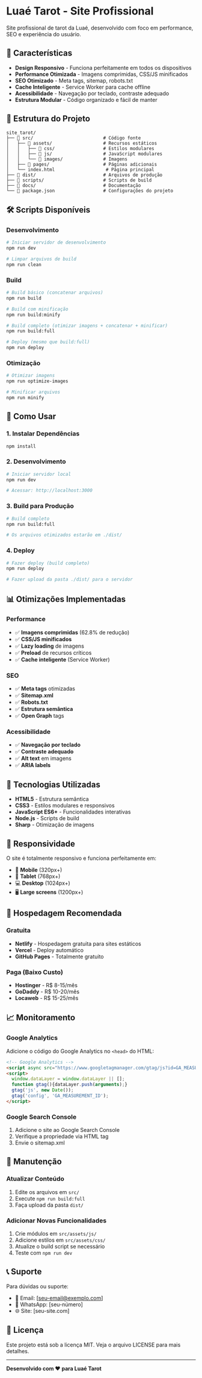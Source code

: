 # Luaé Tarot - Site Profissional

Site profissional de tarot da Luaé, desenvolvido com foco em performance, SEO e experiência do usuário.

## 🚀 Características

- **Design Responsivo** - Funciona perfeitamente em todos os dispositivos
- **Performance Otimizada** - Imagens comprimidas, CSS/JS minificados
- **SEO Otimizado** - Meta tags, sitemap, robots.txt
- **Cache Inteligente** - Service Worker para cache offline
- **Acessibilidade** - Navegação por teclado, contraste adequado
- **Estrutura Modular** - Código organizado e fácil de manter

## 📁 Estrutura do Projeto

```
site_tarot/
├── 📁 src/                          # Código fonte
│   ├── 📁 assets/                   # Recursos estáticos
│   │   ├── 📁 css/                  # Estilos modulares
│   │   ├── 📁 js/                   # JavaScript modulares
│   │   └── 📁 images/               # Imagens
│   ├── 📁 pages/                    # Páginas adicionais
│   └── index.html                   # Página principal
├── 📁 dist/                         # Arquivos de produção
├── 📁 scripts/                      # Scripts de build
├── 📁 docs/                         # Documentação
└── 📄 package.json                  # Configurações do projeto
```

## 🛠️ Scripts Disponíveis

### Desenvolvimento
```bash
# Iniciar servidor de desenvolvimento
npm run dev

# Limpar arquivos de build
npm run clean
```

### Build
```bash
# Build básico (concatenar arquivos)
npm run build

# Build com minificação
npm run build:minify

# Build completo (otimizar imagens + concatenar + minificar)
npm run build:full

# Deploy (mesmo que build:full)
npm run deploy
```

### Otimização
```bash
# Otimizar imagens
npm run optimize-images

# Minificar arquivos
npm run minify
```

## 🎯 Como Usar

### 1. Instalar Dependências
```bash
npm install
```

### 2. Desenvolvimento
```bash
# Iniciar servidor local
npm run dev

# Acessar: http://localhost:3000
```

### 3. Build para Produção
```bash
# Build completo
npm run build:full

# Os arquivos otimizados estarão em ./dist/
```

### 4. Deploy
```bash
# Fazer deploy (build completo)
npm run deploy

# Fazer upload da pasta ./dist/ para o servidor
```

## 📊 Otimizações Implementadas

### Performance
- ✅ **Imagens comprimidas** (62.8% de redução)
- ✅ **CSS/JS minificados**
- ✅ **Lazy loading** de imagens
- ✅ **Preload** de recursos críticos
- ✅ **Cache inteligente** (Service Worker)

### SEO
- ✅ **Meta tags** otimizadas
- ✅ **Sitemap.xml**
- ✅ **Robots.txt**
- ✅ **Estrutura semântica**
- ✅ **Open Graph** tags

### Acessibilidade
- ✅ **Navegação por teclado**
- ✅ **Contraste adequado**
- ✅ **Alt text** em imagens
- ✅ **ARIA labels**

## 🔧 Tecnologias Utilizadas

- **HTML5** - Estrutura semântica
- **CSS3** - Estilos modulares e responsivos
- **JavaScript ES6+** - Funcionalidades interativas
- **Node.js** - Scripts de build
- **Sharp** - Otimização de imagens

## 📱 Responsividade

O site é totalmente responsivo e funciona perfeitamente em:
- 📱 **Mobile** (320px+)
- 📱 **Tablet** (768px+)
- 💻 **Desktop** (1024px+)
- 🖥️ **Large screens** (1200px+)

## 🚀 Hospedagem Recomendada

### Gratuita
- **Netlify** - Hospedagem gratuita para sites estáticos
- **Vercel** - Deploy automático
- **GitHub Pages** - Totalmente gratuito

### Paga (Baixo Custo)
- **Hostinger** - R$ 8-15/mês
- **GoDaddy** - R$ 10-20/mês
- **Locaweb** - R$ 15-25/mês

## 📈 Monitoramento

### Google Analytics
Adicione o código do Google Analytics no `<head>` do HTML:

```html
<!-- Google Analytics -->
<script async src="https://www.googletagmanager.com/gtag/js?id=GA_MEASUREMENT_ID"></script>
<script>
  window.dataLayer = window.dataLayer || [];
  function gtag(){dataLayer.push(arguments);}
  gtag('js', new Date());
  gtag('config', 'GA_MEASUREMENT_ID');
</script>
```

### Google Search Console
1. Adicione o site ao Google Search Console
2. Verifique a propriedade via HTML tag
3. Envie o sitemap.xml

## 🔄 Manutenção

### Atualizar Conteúdo
1. Edite os arquivos em `src/`
2. Execute `npm run build:full`
3. Faça upload da pasta `dist/`

### Adicionar Novas Funcionalidades
1. Crie módulos em `src/assets/js/`
2. Adicione estilos em `src/assets/css/`
3. Atualize o build script se necessário
4. Teste com `npm run dev`

## 📞 Suporte

Para dúvidas ou suporte:
- 📧 Email: [seu-email@exemplo.com]
- 📱 WhatsApp: [seu-número]
- 🌐 Site: [seu-site.com]

## 📄 Licença

Este projeto está sob a licença MIT. Veja o arquivo LICENSE para mais detalhes.

---

**Desenvolvido com ❤️ para Luaé Tarot** 